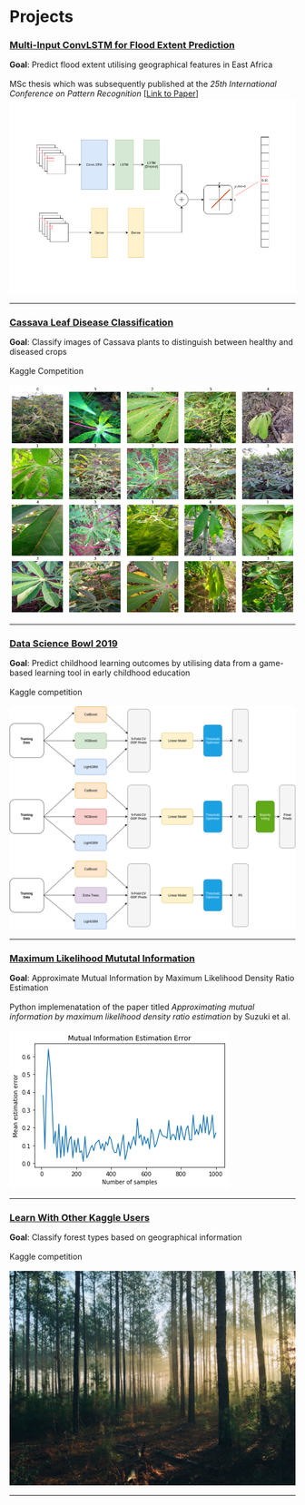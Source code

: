 # Projects 

### [Multi-Input ConvLSTM for Flood Extent Prediction](/msc)
**Goal**: Predict flood extent utilising geographical features in East Africa
<br><br>
MSc thesis which was subsequently published at the *25th International Conference on Pattern Recognition* [[Link to Paper](https://link.springer.com/chapter/10.1007/978-3-030-68780-9_8)]
<br>
<img src="images/model_cropped.png?raw=true"/>

---

### [Cassava Leaf Disease Classification](/cassava)
**Goal**: Classify images of Cassava plants to distinguish between healthy and diseased crops
<br><br>
Kaggle Competition
<br><br>
<img src="images/cassava.png?raw=true"/>

---

### [Data Science Bowl 2019](/ds-bowl19)
**Goal**: Predict childhood learning outcomes by utilising data from a game-based learning tool in early childhood
education
<br><br>
Kaggle competition
<br><br>
<img src="images/ds-bowl19.png?raw=true"/>

---
### [Maximum Likelihood Mututal Information](/mlmi)
**Goal**: Approximate Mutual Information by Maximum Likelihood Density Ratio Estimation
<br><br>
Python implemenatation of the paper titled *Approximating mutual information by maximum likelihood density ratio estimation* by Suzuki et al.
<br><br>
<img src="images/mlmi_example.png?raw=true"/>

---
### [Learn With Other Kaggle Users](/forrest-kaggle.md)
**Goal**: Classify forest types based on geographical information
<br><br>
Kaggle competition
<br><br>
<img src="images/forrest.jpg?raw=true"/>

---
